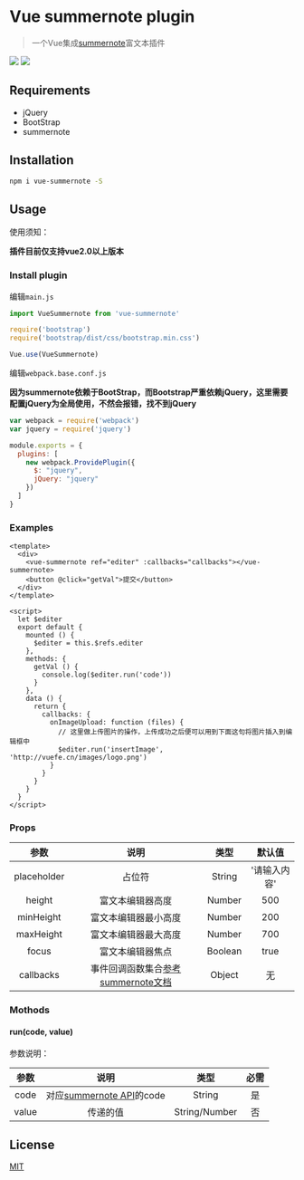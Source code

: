 # Vue summernote plugin

> 一个Vue集成[summernote](http://summernote.org/)富文本插件

![](https://img.shields.io/npm/dm/vue-summernote.svg)
![](https://img.shields.io/npm/v/vue-summernote.svg)

## Requirements

+ jQuery
+ BootStrap
+ summernote


## Installation

``` bash
npm i vue-summernote -S
```

## Usage

使用须知：

**插件目前仅支持vue2.0以上版本**

### Install plugin

编辑`main.js`

``` javascript
import VueSummernote from 'vue-summernote'

require('bootstrap')
require('bootstrap/dist/css/bootstrap.min.css')

Vue.use(VueSummernote)
```

编辑`webpack.base.conf.js`

**因为summernote依赖于BootStrap，而Bootstrap严重依赖jQuery，这里需要配置jQuery为全局使用，不然会报错，找不到jQuery**

``` javascript
var webpack = require('webpack')
var jquery = require('jquery')

module.exports = {
  plugins: [
    new webpack.ProvidePlugin({
      $: "jquery",
      jQuery: "jquery"
    })
  ]
}
```


### Examples

```
<template>
  <div>
    <vue-summernote ref="editer" :callbacks="callbacks"></vue-summernote>
    <button @click="getVal">提交</button>
  </div>
</template>

<script>
  let $editer
  export default {
    mounted () {
      $editer = this.$refs.editer
    },
    methods: {
      getVal () {
        console.log($editer.run('code'))
      }
    },
    data () {
      return {
        callbacks: {
          onImageUpload: function (files) {
            // 这里做上传图片的操作，上传成功之后便可以用到下面这句将图片插入到编辑框中
            $editer.run('insertImage', 'http://vuefe.cn/images/logo.png')
          }
        }
      }
    }
  }
</script>
```

### Props

| 参数  | 说明  |  类型  |  默认值
| :--: | :--: | :--:  | :--:
| placeholder     |占位符|   String |    '请输入内容'
| height      |富文本编辑器高度       |   Number  |    500
| minHeight   |富文本编辑器最小高度  |  Number  |    200
| maxHeight   |富文本编辑器最大高度  |  Number  |    700
| focus   | 富文本编辑器焦点 |  Boolean  |    true
| callbacks   | 事件回调函数集合[参考summernote文档](http://summernote.org/deep-dive/#callbacks) |  Object  |    无

### Mothods

#### run(code, value)

参数说明：

| 参数  | 说明  |  类型  |  必需
| :--: | :--: | :--:  | :--:
| code     |对应[summernote API](http://summernote.org/deep-dive/#basic-api)的code|   String |    是
| value    |传递的值        |   String/Number  |    否

## License

[MIT](http://opensource.org/licenses/MIT)
